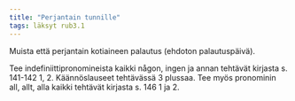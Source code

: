 ```yaml
---
title: "Perjantain tunnille"
tags: läksyt rub3.1
---
```


Muista että perjantain kotiaineen palautus (ehdoton palautuspäivä). 

Tee indefiniittipronomineista kaikki någon, ingen ja annan tehtävät kirjasta s. 141-142 1, 2. Käännöslauseet tehtävässä 3 plussaa. Tee myös pronominin all, allt, alla kaikki tehtävät kirjasta s. 146 1 ja 2.